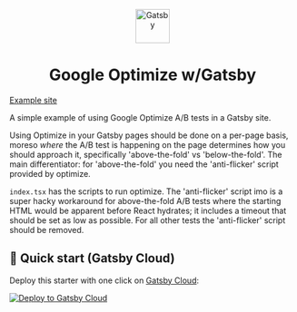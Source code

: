 <p align="center">
  <a href="https://www.gatsbyjs.com/?utm_source=starter&utm_medium=readme&utm_campaign=minimal-starter-ts">
    <img alt="Gatsby" src="https://www.gatsbyjs.com/Gatsby-Monogram.svg" width="60" />
  </a>
</p>
<h1 align="center">
  Google Optimize w/Gatsby
</h1>

[Example site](https://googleoptimizedemo.gatsbyjs.io/)

A simple example of using Google Optimize A/B tests in a Gatsby site.

Using Optimize in your Gatsby pages should be done on a per-page basis, moreso _where_ the A/B test is happening on the page determines how you should approach it, specifically 'above-the-fold' vs 'below-the-fold'. The main differentiator: for 'above-the-fold' you need the 'anti-flicker' script provided by optimize.

`index.tsx` has the scripts to run optimize. The 'anti-flicker' script imo is a super hacky workaround for above-the-fold A/B tests where the starting HTML would be apparent before React hydrates; it includes a timeout that should be set as low as possible. For all other tests the 'anti-flicker' script should be removed.

## 🚀 Quick start (Gatsby Cloud)

Deploy this starter with one click on [Gatsby Cloud](https://www.gatsbyjs.com/cloud/):

[<img src="https://www.gatsbyjs.com/deploynow.svg" alt="Deploy to Gatsby Cloud">](https://www.gatsbyjs.com/dashboard/deploynow?url=https://github.com/gatsbyjs/gatsby-starter-minimal-ts)
